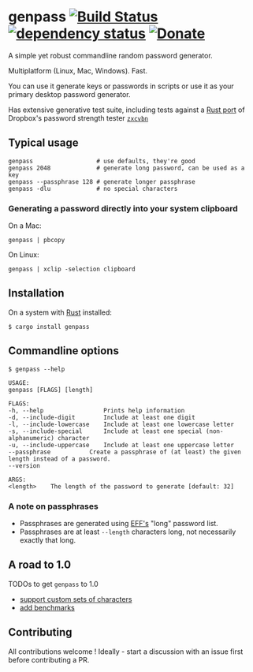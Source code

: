 # genpass [![Build Status](https://travis-ci.org/cyplo/genpass.svg?branch=master)](https://travis-ci.org/cyplo/genpass) [![dependency status](https://deps.rs/repo/github/cyplo/genpass/status.svg)](https://deps.rs/repo/github/cyplo/genpass) [![Donate](https://liberapay.com/assets/widgets/donate.svg)](https://liberapay.com/cyplo/donate)

A simple yet robust commandline random password generator.

Multiplatform (Linux, Mac, Windows).
Fast.

You can use it generate keys or passwords in scripts or use it as your primary desktop password generator.

Has extensive generative test suite, including tests against a [Rust port](https://crates.io/crates/zxcvbn) of Dropbox's password strength tester [`zxcvbn`](https://www.usenix.org/conference/usenixsecurity16/technical-sessions/presentation/wheeler)

## Typical usage
```
genpass                  # use defaults, they're good
genpass 2048             # generate long password, can be used as a key
genpass --passphrase 128 # generate longer passphrase
genpass -dlu             # no special characters
```

### Generating a password directly into your system clipboard

On a Mac:
```
genpass | pbcopy
```
On Linux:
```
genpass | xclip -selection clipboard
```


## Installation
On a system with [Rust](https://www.rust-lang.org/en-US/) installed:
```
$ cargo install genpass
```

## Commandline options
```
$ genpass --help

USAGE:
genpass [FLAGS] [length]

FLAGS:
-h, --help                 Prints help information
-d, --include-digit        Include at least one digit
-l, --include-lowercase    Include at least one lowercase letter
-s, --include-special      Include at least one special (non-alphanumeric) character
-u, --include-uppercase    Include at least one uppercase letter
--passphrase           Create a passphrase of (at least) the given length instead of a password.
--version

ARGS:
<length>    The length of the password to generate [default: 32]
```

### A note on passphrases
* Passphrases are generated using [EFF's](https://www.eff.org/deeplinks/2016/07/new-wordlists-random-passphrases) "long" password list.
* Passphrases are at least `--length` characters long, not necessarily exactly that long.

## A road to 1.0

TODOs to get `genpass` to 1.0

* [support custom sets of characters](https://github.com/cyplo/genpass/issues/4)
* [add benchmarks](https://github.com/cyplo/genpass/issues/5)

## Contributing
All contributions welcome !
Ideally - start a discussion with an issue first before contributing a PR.
